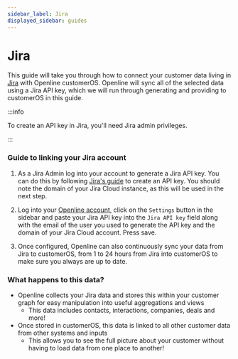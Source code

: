 ```yaml
---
sidebar_label: Jira
displayed_sidebar: guides
---
```


# Jira

This guide will take you through how to connect your customer data living in [Jira][jira] with Openline customerOS. Openline will sync all of the selected data using a Jira API key, which we will run through generating and providing to customerOS in this guide.
 
:::info 

To create an API key in Jira, you'll need Jira admin privileges. 

:::

### Guide to linking your Jira account

1. As a Jira Admin log into your account to generate a Jira API key. You can do this by following [Jira's guide][jira-api-guide] to create an API key. You should note the domain of your Jira Cloud instance, as this will be used in the next step.

2. Log into your [Openline account][openline], click on the `Settings` button in the sidebar and paste your Jira API key into the `Jira API key` field along with the email of the user you used to generate the API key and the domain of your Jira Cloud account.  Press save.

3. Once configured, Openline can also continuously sync your data from Jira to customerOS, from 1 to 24 hours from Jira into customerOS to make sure you always are up to date.

<!--- TODO: update with sync details ---->

### What happens to this data?

- Openline collects your Jira data and stores this within your customer graph for easy manipulation into useful aggregations and views
  - This data includes contacts, interactions, companies, deals and more!
- Once stored in customerOS, this data is linked to all other customer data from other systems and inputs
  - This allows you to see the full picture about your customer without having to load data from one place to another!

<!--- References ---->

[jira]: https://www.atlassian.com/software/jira
[jira-api-guide]: https://support.atlassian.com/atlassian-account/docs/manage-api-tokens-for-your-atlassian-account/
[openline]: https://spaces.openline.ai/

